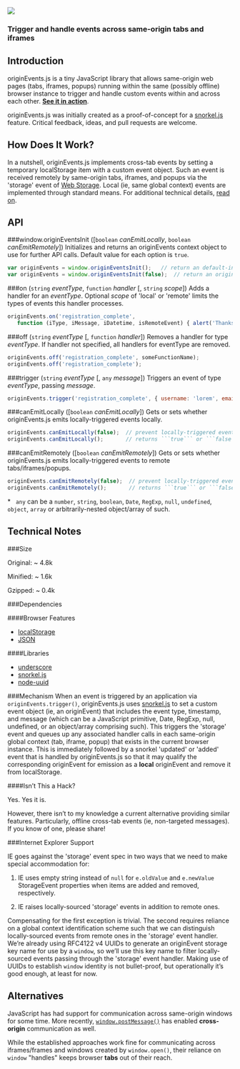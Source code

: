![](https://raw.github.com/hansifer/originEvents.js/gh-pages/images/logo_red.png)

### Trigger and handle events across same-origin tabs and iframes

Introduction
---

originEvents.js is a tiny JavaScript library that allows same-origin web pages (tabs, iframes, popups) running within the same (possibly offline) browser instance to trigger and handle custom events within and across each other. [**See it in action**](http://hansifer.github.io/originEvents.js/).

originEvents.js was initially created as a proof-of-concept for a [snorkel.js](http://hansifer.github.io/snorkel.js/) feature. Critical feedback, ideas, and pull requests are welcome.

How Does It Work?
---

In a nutshell, originEvents.js implements cross-tab events by setting a temporary localStorage item with a custom event object. Such an event is received remotely by same-origin tabs, iframes, and popups via the 'storage' event of [Web Storage](http://www.w3.org/TR/webstorage/). Local (ie, same global context) events are implemented through standard means. For additional technical details, [read on](#technical-notes).

API
---

###window.originEventsInit ([```boolean``` *canEmitLocally*, ```boolean``` *canEmitRemotely*])
Initializes and returns an originEvents context object to use for further API calls. Default value for each option is ```true```.
```js
var originEvents = window.originEventsInit();   // return an default-initialized originEvents context object
var originEvents = window.originEventsInit(false);  // return an originEvents context object that can only emit events to *other* same-origin tabs/iframes/popups.
```
###on (```string``` *eventType*, ```function``` *handler* [, ```string``` *scope*])
Adds a handler for an *eventType*. Optional *scope* of 'local' or 'remote' limits the types of events this handler processes.
```js
originEvents.on('registration_complete',
   function (iType, iMessage, iDatetime, isRemoteEvent) { alert('Thanks for signing up, ' + iMessage.username); });
```
###off (```string``` *eventType* [, ```function``` *handler*])
Removes a handler for type *eventType*. If handler not specified, all handlers for eventType are removed.
```js
originEvents.off('registration_complete', someFunctionName);
originEvents.off('registration_complete');
```
###trigger (```string``` *eventType* [, ```any``` *message*])
Triggers an event of type *eventType*, passing *message*.
```js
originEvents.trigger('registration_complete', { username: 'lorem', email: 'lorem@ipsum.com' });
```
###canEmitLocally ([```boolean``` *canEmitLocally*])
Gets or sets whether originEvents.js emits locally-triggered events locally.
```js
originEvents.canEmitLocally(false);  // prevent locally-triggered events from being emitted locally
originEvents.canEmitLocally();       // returns ```true``` or ```false```
```
###canEmitRemotely ([```boolean``` *canEmitRemotely*])
Gets or sets whether originEvents.js emits locally-triggered events to remote tabs/iframes/popups.
```js
originEvents.canEmitRemotely(false);  // prevent locally-triggered events from being emitted to remote tabs/iframes/popups
originEvents.canEmitRemotely();       // returns ```true``` or ```false```
```
<nowiki>*</nowiki>&nbsp;&nbsp;  ```any``` can be a ```number```, ```string```, ```boolean```, ```Date```, ```RegExp```, ```null```, ```undefined```, ```object```, ```array``` or arbitrarily-nested object/array of such.

Technical Notes
---

###Size

Original:  ~ 4.8k

Minified:  ~ 1.6k

Gzipped:   ~ 0.4k

###Dependencies

####Browser Features
-	[localStorage](http://caniuse.com/#search=localStorage)
-	[JSON](http://caniuse.com/#search=JSON)

####Libraries
-	[underscore](https://github.com/jashkenas/underscore)
-	[snorkel.js](https://github.com/hansifer/snorkel.js)
-	[node-uuid](https://github.com/broofa/node-uuid)

###Mechanism
When an event is triggered by an application via ```originEvents.trigger()```, originEvents.js uses [snorkel.js](http://hansifer.github.io/snorkel.js/) to set a custom event object (ie, an originEvent) that includes the event type, timestamp, and message (which can be a JavaScript primitive, Date, RegExp, null, undefined, or an object/array comprising such). This triggers the 'storage' event and queues up any associated handler calls in each same-origin global context (tab, iframe, popup) that exists in the current browser instance. This is immediately followed by a snorkel 'updated' or 'added' event that is handled by originEvents.js so that it may qualify the corresponding originEvent for emission as a **local** originEvent and remove it from localStorage.

####Isn’t This a Hack?

Yes. Yes it is.

However, there isn’t to my knowledge a current alternative providing similar features. Particularly, offline cross-tab events (ie, non-targeted messages). If you know of one, please share!

###Internet Explorer Support

IE goes against the 'storage' event spec in two ways that we need to make special accommodation for:

1)	IE uses empty string instead of ```null``` for ```e.oldValue``` and ```e.newValue``` StorageEvent properties when items are added and removed, respectively.

2)	IE raises locally-sourced 'storage' events in addition to remote ones.

Compensating for the first exception is trivial. The second requires reliance on a global context identification scheme such that we can distinguish locally-sourced events from remote ones in the 'storage' event handler. We’re already using RFC4122 v4 UUIDs to generate an originEvent storage key name for use by a ```window```, so we’ll use this key name to filter locally-sourced events passing through the 'storage' event handler. Making use of UUIDs to establish ```window``` identity is not bullet-proof, but operationally it’s good enough, at least for now.

Alternatives
---

JavaScript has had support for communication across same-origin windows for some time. More recently, [```window.postMessage()```](https://developer.mozilla.org/en-US/docs/Web/API/Window.postMessage) has enabled **cross-origin** communication as well. 

While the established approaches work fine for communicating across iframes/frames and windows created by ```window.open()```, their reliance on ```window``` "handles" keeps browser **tabs** out of their reach.
